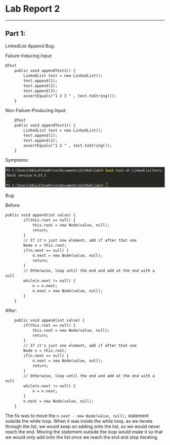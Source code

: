 # Lab Report 2
---
## Part 1: 
LinkedList Append Bug:

Failure-Inducing Input:
```
@Test
    public void appendTest2() {
        LinkedList test = new LinkedList();
        test.append(1);
        test.append(2);
        test.append(3);
        assertEquals("1 2 3 " , test.toString());
    }
```
Non-Failure-Producing Input:
```
    @Test
    public void appendTest1() {
        LinkedList test = new LinkedList();
        test.append(1);
        test.append(2);
        assertEquals("1 2 " , test.toString());
    }
```
Symptoms:

![Image](cse_15l_lab_images/LabReport3Part1Img1.png)

Bug:

Before:
```
public void append(int value) {
        if(this.root == null) {
            this.root = new Node(value, null);
            return;
        }
        // If it's just one element, add if after that one
        Node n = this.root;
        if(n.next == null) {
            n.next = new Node(value, null);
            return;
        }
        // Otherwise, loop until the end and add at the end with a null
        while(n.next != null) {
            n = n.next;
            n.next = new Node(value, null);
        }
    }
```
After:
```
    public void append(int value) {
        if(this.root == null) {
            this.root = new Node(value, null);
            return;
        }
        // If it's just one element, add if after that one
        Node n = this.root;
        if(n.next == null) {
            n.next = new Node(value, null);
            return;
        }
        // Otherwise, loop until the end and add at the end with a null
        while(n.next != null) {
            n = n.next;
        }
        n.next = new Node(value, null);
    }
```
The fix was to move the `n.next - new Node(value, null);` statement outside the while loop. When it was inside the while loop, as we iterate through the list, we would keep on adding onto the list, so we would never reach the end. Moving the statement outside the loop would make it so that we would only add onto the list once we reach the end and stop iterating.
